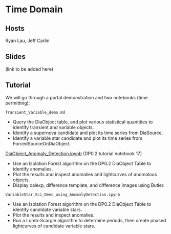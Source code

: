 # Time Domain

## Hosts

Ryan Lau, Jeff Carlin

## Slides

(link to be added here)

## Tutorial

We will go through a portal demonstration and two notebooks (time permitting):

`Transient_Variable_demo.md`

* Query the DiaObject table, and plot various statistical quantities to identify transient and variable objects.
* Identify a supernova candidate and plot its time series from DiaSource.
* Identify a variable star candidate and plot its time series from ForcedSourceOnDiaObject.

[DiaObject_Anomaly_Detection.ipynb](https://github.com/lsst/tutorial-notebooks/blob/main/DP0.2/17_DiaObject_Anomaly_Detection.ipynb) (DP0.2 tutorial notebook 17)

* Use an Isolation Forest algorithm on the DP0.2 DiaObject Table to identify anomalies.
* Plot the results and inspect anomalies and lightcurves of anomalous objects.
* Display calexp, difference template, and difference images using Butler.

`VariableStar_Sci_Demo_using_AnomalyDetection.ipynb`

* Use an Isolation Forest algorithm on the DP0.2 DiaObject Table to identify candidate variable stars.
* Plot the results and inspect anomalies.
* Run a Lomb-Scargle algorithm to determine periods, then create phased lightcurves of candidate variable stars.
